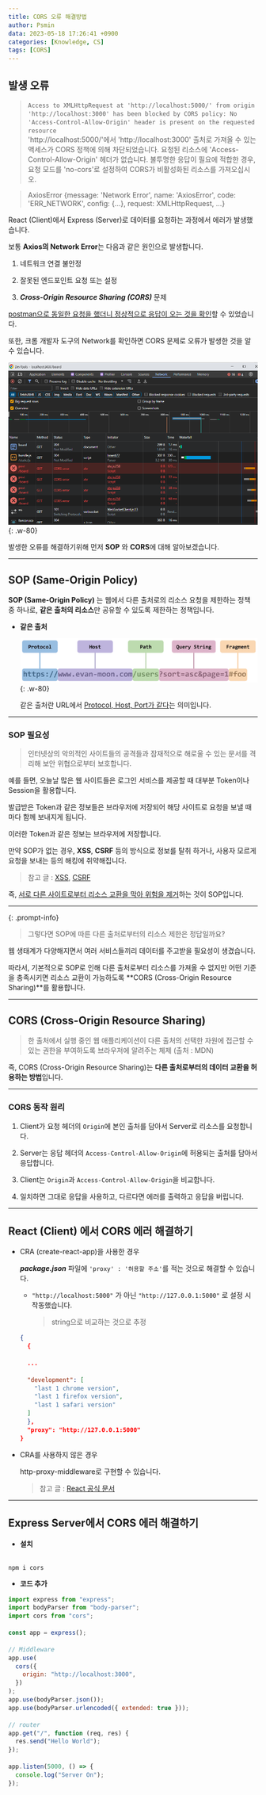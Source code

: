 ```yaml
---
title: CORS 오류 해결방법
author: Psmin
data: 2023-05-18 17:26:41 +0900
categories: [Knowledge, CS]
tags: [CORS]
---
```


## 발생 오류

> `Access to XMLHttpRequest at 'http://localhost:5000/' from origin 'http://localhost:3000' has been blocked by CORS policy: No 'Access-Control-Allow-Origin' header is present on the requested resource`  
> 'http://localhost:5000/'에서 'http://localhost:3000' 출처로 가져올 수 있는 액세스가 CORS 정책에 의해 차단되었습니다. 요청된 리소스에 'Access-Control-Allow-Origin' 헤더가 없습니다. 불투명한 응답이 필요에 적합한 경우, 요청 모드를 'no-cors'로 설정하여 CORS가 비활성화된 리소스를 가져오십시오.

> AxiosError {message: 'Network Error', name: 'AxiosError', code: 'ERR_NETWORK', config: {…}, request: XMLHttpRequest, …}

React (Client)에서 Express (Server)로 데이터를 요청하는 과정에서 에러가 발생했습니다.

보통 **Axios의 Network Error**는 다음과 같은 원인으로 발생합니다.

1. 네트워크 연결 불안정

2. 잘못된 엔드포인트 요청 또는 설정

3. **_Cross-Origin Resource Sharing (CORS)_** 문제

<u>postman으로 동일한 요청을 했더니 정상적으로 응답이 오는 것을 확인</u>할 수 있었습니다.

또한, 크롬 개발자 도구의 Network를 확인하면 CORS 문제로 오류가 발생한 것을 알 수 있습니다.

![react-cors](/assets/img/react-cors.png){: .w-80}

발생한 오류를 해결하기위해 먼저 **SOP** 와 **CORS**에 대해 알아보겠습니다.

---

## SOP (Same-Origin Policy)

**SOP (Same-Origin Policy)** 는 웹에서 다른 출처로의 리소스 요청을 제한하는 정책 중 하나로, **같은 출처의 리소스**만 공유할 수 있도록 제한하는 정책입니다.

- **같은 출처**

  ![same-origin](/assets/img/same-origin.png){: .w-80}

  같은 출처란 URL에서 <u>Protocol, Host, Port가 같다</u>는 의미입니다.

---

### SOP 필요성

> 인터넷상의 악의적인 사이트들의 공격들과 잠재적으로 해로울 수 있는 문서를 격리해 보안 위협으로부터 보호합니다.

예를 들면, 오늘날 많은 웹 사이트들은 로그인 서비스를 제공할 때 대부분 Token이나 Session을 활용합니다.

발급받은 Token과 같은 정보들은 브라우저에 저장되어 해당 사이트로 요청을 보낼 때마다 함께 보내지게 됩니다.

이러한 Token과 같은 정보는 브라우저에 저장합니다.

만약 SOP가 없는 경우, **XSS**, **CSRF** 등의 방식으로 정보를 탈취 하거나, 사용자 모르게 요청을 보내는 등의 해킹에 취약해집니다.

> 참고 글 : [XSS](https://psmin1994.github.io/posts/xss/), [CSRF](https://psmin1994.github.io/posts/csrf/)

즉, <u>서로 다른 사이트로부터 리소스 교환을 막아 위험을 제거</u>하는 것이 SOP입니다.

---

{: .prompt-info}

> 그렇다면 SOP에 따른 다른 출처로부터의 리소스 제한은 정답일까요?

웹 생태계가 다양해지면서 여러 서비스들끼리 데이터를 주고받을 필요성이 생겼습니다.

따라서, 기본적으로 SOP로 인해 다른 출처로부터 리소스를 가져올 수 없지만 어떤 기준을 충족시키면 리소스 교환이 가능하도록 **CORS (Cross-Origin Resource Sharing)**를 활용합니다.

---

## CORS (Cross-Origin Resource Sharing)

> 한 출처에서 실행 중인 웹 애플리케이션이 다른 출처의 선택한 자원에 접근할 수 있는 권한을 부여하도록 브라우저에 알려주는 체제 (출처 : MDN)

즉, CORS (Cross-Origin Resource Sharing)는 **다른 출처로부터의 데이터 교환을 허용하는 방법**입니다.

---

### CORS 동작 원리

1. Client가 요청 헤더의 `Origin`에 본인 출처를 담아서 Server로 리소스를 요청합니다.

2. Server는 응답 헤더의 `Access-Control-Allow-Origin`에 허용되는 출처를 담아서 응답합니다.

3. Client는 `Origin`과 `Access-Control-Allow-Origin`을 비교합니다.

4. 일치하면 그대로 응답을 사용하고, 다르다면 에러를 출력하고 응답을 버립니다.

---

## React (Client) 에서 CORS 에러 해결하기

- CRA (create-react-app)을 사용한 경우

  **_package.json_** 파일에 `'proxy' : '허용할 주소'`를 적는 것으로 해결할 수 있습니다.

  - `"http://localhost:5000"` 가 아닌 `"http://127.0.0.1:5000"` 로 설정 시 작동했습니다.

    > string으로 비교하는 것으로 추정

  ```json
  {
    {

    ...

    "development": [
      "last 1 chrome version",
      "last 1 firefox version",
      "last 1 safari version"
    ]
    },
    "proxy": "http://127.0.0.1:5000"
  }
  ```

- CRA를 사용하지 않은 경우

  http-proxy-middleware로 구현할 수 있습니다.

  > 참고 글 : [React 공식 문서](https://create-react-app.dev/docs/proxying-api-requests-in-development/)

---

## Express Server에서 CORS 에러 해결하기

- **설치**

```

npm i cors

```

- **코드 추가**

```js
import express from "express";
import bodyParser from "body-parser";
import cors from "cors";

const app = express();

// Middleware
app.use(
  cors({
    origin: "http://localhost:3000",
  })
);
app.use(bodyParser.json());
app.use(bodyParser.urlencoded({ extended: true }));

// router
app.get("/", function (req, res) {
  res.send("Hello World");
});

app.listen(5000, () => {
  console.log("Server On");
});
```
